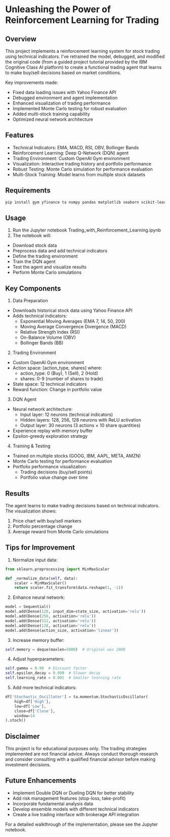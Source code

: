 # Unleashing the Power of Reinforcement Learning for Trading
## Overview
This project implements a reinforcement learning system for stock trading using technical indicators. I've retrained the model, debugged, and modified the original code (from a guided project tutorial provided by the IBM Cognitive Class AI platform) to create a functional trading agent that learns to make buy/sell decisions based on market conditions.

Key improvements made:
- Fixed data loading issues with Yahoo Finance API
- Debugged environment and agent implementation
- Enhanced visualization of trading performance
- Implemented Monte Carlo testing for robust evaluation
- Added multi-stock training capability
- Optimized neural network architecture

## Features
- Technical Indicators: EMA, MACD, RSI, OBV, Bollinger Bands
- Reinforcement Learning: Deep Q-Network (DQN) agent
- Trading Environment: Custom OpenAI Gym environment
- Visualization: Interactive trading history and portfolio performance
- Robust Testing: Monte Carlo simulation for performance evaluation
- Multi-Stock Training: Model learns from multiple stock datasets

## Requirements
```bash
pip install gym yfinance ta numpy pandas matplotlib seaborn scikit-learn tensorflow
```
## Usage
1. Run the Jupyter notebook Trading_with_Reinforcement_Learning.ipynb
2. The notebook will:
- Download stock data
- Preprocess data and add technical indicators
- Define the trading environment
- Train the DQN agent
- Test the agent and visualize results
- Perform Monte Carlo simulations

## Key Components
1. Data Preparation
- Downloads historical stock data using Yahoo Finance API
- Adds technical indicators:
  - Exponential Moving Averages (EMA 7, 14, 50, 200)
  - Moving Average Convergence Divergence (MACD)
  - Relative Strength Index (RSI)
  - On-Balance Volume (OBV)
  - Bollinger Bands (BB)

2. Trading Environment
- Custom OpenAI Gym environment
- Action space: [action_type, shares] where:
  - action_type: 0 (Buy), 1 (Sell), 2 (Hold)
  - shares: 0-9 (number of shares to trade)
- State space: 12 technical indicators
- Reward function: Change in portfolio value

3. DQN Agent
- Neural network architecture:
  - Input layer: 12 neurons (technical indicators)
  - Hidden layers: 128, 256, 128 neurons with ReLU activation
  - Output layer: 30 neurons (3 actions × 10 share quantities)
- Experience replay with memory buffer
- Epsilon-greedy exploration strategy

4. Training & Testing
- Trained on multiple stocks (GOOG, IBM, AAPL, META, AMZN)
- Monte Carlo testing for performance evaluation
- Portfolio performance visualization:
  - Trading decisions (buy/sell points)
  - Portfolio value change over time

## Results
The agent learns to make trading decisions based on technical indicators. The visualization shows:
1. Price chart with buy/sell markers
2. Portfolio percentage change
3. Average reward from Monte Carlo simulations

## Tips for Improvement
1. Normalize input data:

```python
from sklearn.preprocessing import MinMaxScaler

def _normalize_data(self, data):
    scaler = MinMaxScaler()
    return scaler.fit_transform(data.reshape(1, -1))
```

2. Enhance neural network:
```python
model = Sequential()
model.add(Dense(128, input_dim=state_size, activation='relu'))
model.add(Dense(256, activation='relu'))
model.add(Dense(512, activation='relu'))
model.add(Dense(128, activation='relu'))
model.add(Dense(action_size, activation='linear'))
```

3. Increase memory buffer:

```python
self.memory = deque(maxlen=5000)  # Original was 2000
```

4. Adjust hyperparameters:

```python
self.gamma = 0.99  # Discount factor
self.epsilon_decay = 0.999  # Slower decay
self.learning_rate = 0.001  # Smaller learning rate
```

5. Add more technical indicators:

```python
df['Stochastic_Oscillator'] = ta.momentum.StochasticOscillator(
    high=df['High'], 
    low=df['Low'], 
    close=df['Close'], 
    window=14
).stoch()
```

## Disclaimer
This project is for educational purposes only. The trading strategies implemented are not financial advice. Always conduct thorough research and consider consulting with a qualified financial advisor before making investment decisions.

## Future Enhancements
- Implement Double DQN or Dueling DQN for better stability
- Add risk management features (stop-loss, take-profit)
- Incorporate fundamental analysis data
- Develop ensemble models with different technical indicators
- Create a live trading interface with brokerage API integration

For a detailed walkthrough of the implementation, please see the Jupyter notebook.
